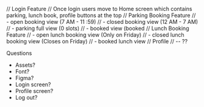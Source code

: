 
// Login Feature
    // Once login users move to Home screen which contains parking, lunch book, profile buttons at the top
// Parking Booking Feature
    // - open booking view (7 AM - 11 :59)
    // - closed booking view (12 AM - 7 AM)
    // - parking full view (0 slots)
    // - booked view (booked
// Lunch Booking Feature
    // - open lunch booking view (Only on Friday)
    // - closed lunch booking view (Closes on Friday)
    // - booked lunch view
// Profile
    // -- ??


Questions 

- Assets?
- Font?
- Figma?
- Login screen?
- Profile screen?
- Log out?

